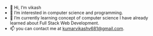 - 👋 Hi, I’m vikash
- 👀 I’m interested in computer science and programming.
- 🌱 I’m currently learning concept of computer science I have already learned about Full Stack Web Development.
- 📫 you can contact me at kumarvikashv681@gmail.com.
<!---
Vikash861/Vikash861 is a ✨ special ✨ repository because its `README.md` (this file) appears on your GitHub profile.
You can click the Preview link to take a look at your changes.
--->

